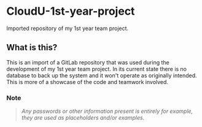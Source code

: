 # CloudU-1st-year-project
Imported repository of my 1st year team project.

## What is this?
This is an import of a GitLab repository that was used during the development of my 1st year team project. 
In its current state there is no database to back up the system and it won't
operate as originally intended. This is more of a showcase of the code and teamwork involved.

### Note
> *Any passwords or other information present is entirely for example, they are used as placeholders and/or examples.*
